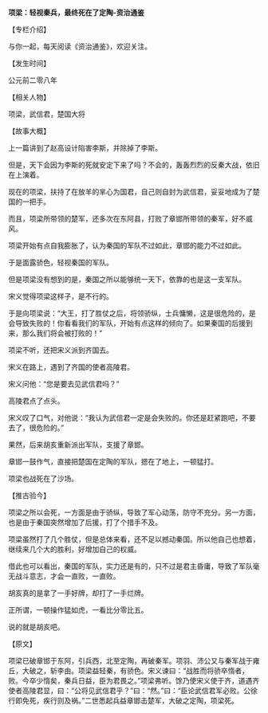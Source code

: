 **项梁：轻视秦兵，最终死在了定陶-资治通鉴**

【专栏介绍】

与你一起，每天阅读《资治通鉴》，欢迎关注。

【发生时间】

公元前二零八年

【相关人物】

项梁，武信君，楚国大将

【故事大概】

上一篇讲到了赵高设计陷害李斯，并除掉了李斯。

但是，天下会因为李斯的死就安定下来了吗？不会的，轰轰烈烈的反秦大战，依旧在上演着。

现在的项梁，扶持了在放羊的芈心为国君，自己则自封为武信君，妥妥地成为了楚国的一把手。

而且，项梁所带领的楚军，还多次在东阿县，打败了章邯所带领的秦军，好不威风。

项梁开始有点自我膨胀了，认为秦国的军队不过如此，章邯的能力不过如此。

于是面露骄色，轻视秦国的军队。

但是项梁没有想到的是，秦国之所以能够统一天下，依靠的也是这一支军队。

宋义觉得项梁这样子，是不行的。

于是向项梁说：“大王，打了胜仗之后，将领骄纵，士兵慵懒，这是很危险的，是会导致失败的！你看看我们的军队，开始有点这样的倾向了。如果秦国的后援到来，那么我们将会被打败的！”

项梁不听，还把宋义派到齐国去。

宋义在路上，遇到了齐国的使者高陵君。

宋义问他：“您是要去见武信君吗？”

高陵君点了点头。

宋义叹了口气，对他说：“我认为武信君一定是会失败的。你还是赶紧跑吧，不要去了，很危险的。”

果然，后来胡亥重新派出军队，支援了章邯。

章邯一鼓作气，直接把楚国在定陶的军队，摁在了地上，一顿猛打。

项梁也战死在了沙场。

【推古验今】

项梁之所以会死，一方面是由于骄纵，导致了军心动荡，防守不充分。另一方面，也是由于秦国突然增加了后援，打了个措手不及。

项梁虽然打了几个胜仗，但是总体来看，还不足以撼动秦国。所以他自己也想着，继续来几个大的胜利，好增加自己的权威。

借此也可以看出，秦国的军队，实力还是有的，只不过是君主昏庸，导致了军队毫无战斗意志，才会一直败，一直败。

胡亥真的是拿了一手好牌，却打了一手烂牌。

正所谓，一顿操作猛如虎，一看比分零比五。

说的就是胡亥吧。

【原文】

项梁已破章邯于东阿，引兵西，北至定陶，再破秦军。项羽、沛公又与秦军战于雍丘，大破之，斩李由。项梁益轻秦，有骄色。宋义谏曰：“战胜而将骄卒惰者，败。今卒少惰矣，秦兵日益，臣为君畏之。”项梁弗听。馀乃使宋义使于齐，道遇齐使者高陵君显，曰：“公将见武信君乎？”曰：“然。”曰：“臣论武信君军必败。公徐行即免死，疾行则及祸。”二世悉起兵益章邯击楚军，大破之定陶，项梁死。